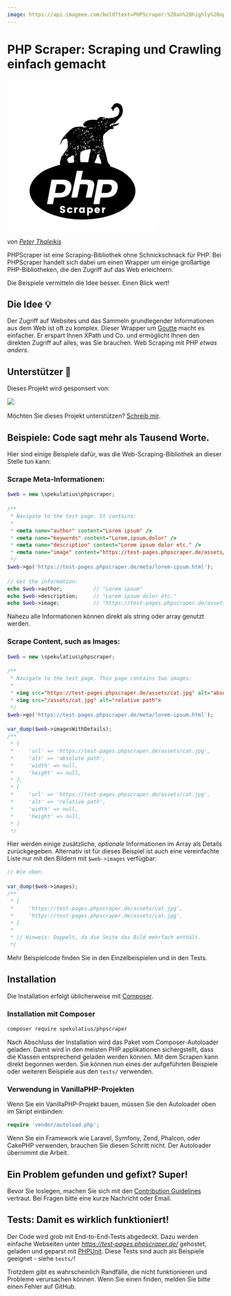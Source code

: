 ```yaml
---
image: https://api.imageee.com/bold?text=PHPScraper:%20an%20highly%20opinionated%20web-interface&bg_image=https://images.unsplash.com/photo-1542762933-ab3502717ce7
---
```


PHP Scraper: Scraping und Crawling einfach gemacht
==================================================

![PHP Scraper: Scraping und Crawling einfach gemacht](https://raw.githubusercontent.com/spekulatius/PHPScraper/replace-old-logo/websites/logo-light.png)

*von [Peter Thaleikis](https://peterthaleikis.com)*

PHPScraper ist eine Scraping-Bibliothek ohne Schnickschnack für PHP. Bei PHPScraper handelt sich dabei um einen Wrapper um einige großartige PHP-Bibliotheken, die den Zugriff auf das Web erleichtern.

Die Beispiele vermitteln die Idee besser. Einen Blick wert!


Die Idee 💡️
----------

Der Zugriff auf Websites und das Sammeln grundlegender Informationen aus dem Web ist oft zu komplex. Dieser Wrapper um [Goutte](https://github.com/FriendsOfPHP/Goutte) macht es einfacher. Er erspart Ihnen XPath und Co. und ermöglicht Ihnen den direkten Zugriff auf alles, was Sie brauchen. Web Scraping mit PHP *etwas anders*.


Unterstützer 💪️
-------------

Dieses Projekt wird gesponsert von:

<a href="https://bringyourownideas.com" target="_blank" rel="noopener noreferrer"><img src="https://bringyourownideas.com/images/byoi-logo.jpg" height="100px"></a>

Möchten Sie dieses Projekt unterstützen? [Schreib mir](https://peterthaleikis.com/contact).


Beispiele: Code sagt mehr als Tausend Worte.
--------------------------------------------

Hier sind einige Beispiele dafür, was die Web-Scraping-Bibliothek an dieser Stelle tun kann:

### Scrape Meta-Informationen:

```php
$web = new \spekulatius\phpscraper;

/**
 * Navigate to the test page. It contains:
 *
 * <meta name="author" content="Lorem ipsum" />
 * <meta name="keywords" content="Lorem,ipsum,dolor" />
 * <meta name="description" content="Lorem ipsum dolor etc." />
 * <meta name="image" content="https://test-pages.phpscraper.de/assets/cat.jpg" />
 */
$web->go('https://test-pages.phpscraper.de/meta/lorem-ipsum.html');

// Get the information:
echo $web->author;          // "Lorem ipsum"
echo $web->description;     // "Lorem ipsum dolor etc."
echo $web->image;           // "https://test-pages.phpscraper.de/assets/cat.jpg"
```

Nahezu alle Informationen können direkt als string oder array genutzt werden.


### Scrape Content, such as Images:

```php
$web = new \spekulatius\phpscraper;

/**
 * Navigate to the test page. This page contains two images:
 *
 * <img src="https://test-pages.phpscraper.de/assets/cat.jpg" alt="absolute path">
 * <img src="/assets/cat.jpg" alt="relative path">
 */
$web->go('https://test-pages.phpscraper.de/meta/lorem-ipsum.html');

var_dump($web->imagesWithDetails);
/**
 * [
 *     'url' => 'https://test-pages.phpscraper.de/assets/cat.jpg',
 *     'alt' => 'absolute path',
 *     'width' => null,
 *     'height' => null,
 * ],
 * [
 *     'url' => 'https://test-pages.phpscraper.de/assets/cat.jpg',
 *     'alt' => 'relative path',
 *     'width' => null,
 *     'height' => null,
 * ]
 */
```

Hier werden einige zusätzliche, *optionale* Informationen im Array als Details zurückgegeben. Alternativ ist für dieses Beispiel ist auch eine vereinfachte Liste nur mit den Bildern mit `$web->images` verfügbar:

```php
// Wie oben.

var_dump($web->images);
/**
 * [
 *     'https://test-pages.phpscraper.de/assets/cat.jpg',
 *     'https://test-pages.phpscraper.de/assets/cat.jpg',
 * ]
 *
 * // Hinweis: Doppelt, da die Seite das Bild mehrfach enthält.
 */
```

Mehr Beispielcode finden Sie in den Einzelbeispielen und in den Tests.


Installation
------------

Die Installation erfolgt üblicherweise mit [Composer](https://getcomposer.org).

### Installation mit Composer

```bash
composer require spekulatius/phpscraper
```

Nach Abschluss der Installation wird das Paket vom Composer-Autoloader geladen. Damit wird in den meisten PHP applikationen sichergstellt, dass die Klassen entsprechend geladen werden können. Mit dem Scrapen kann direkt begonnen werden. Sie können nun eines der aufgeführten Beispiele oder weiteren Beispiele aus den `tests/` verwenden.

### Verwendung in VanillaPHP-Projekten

Wenn Sie ein VanillaPHP-Projekt bauen, müssen Sie den Autoloader oben im Skript einbinden:

```php
require 'vendor/autoload.php';
```

Wenn Sie ein Framework wie Laravel, Symfony, Zend, Phalcon, oder CakePHP verwenden, brauchen Sie diesen Schritt nicht. Der Autoloader übernimmt die Arbeit.

Ein Problem gefunden und gefixt? Super!
---------------------------------------

Bevor Sie loslegen, machen Sie sich mit den [Contribution Guidelines](/contributing.html) vertraut. Bei Fragen bitte eine kurze Nachricht oder Email.


Tests: Damit es wirklich funktioniert!
--------------------------------------

Der Code wird grob mit End-to-End-Tests abgedeckt. Dazu werden einfache Webseiten unter *https://test-pages.phpscraper.de/* gehostet, geladen und geparst mit [PHPUnit](https://phpunit.de/). Diese Tests sind auch als Beispiele geeignet - siehe `tests/`!

Trotzdem gibt es wahrscheinlich Randfälle, die nicht funktionieren und Probleme verursachen können. Wenn Sie einen finden, melden Sie bitte einen Fehler auf GitHub.
